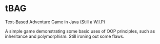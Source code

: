 # tBAG
Text-Based Adventure Game in Java (Still a W.I.P)

A simple game demonstrating some basic uses of OOP principles, such as inheritance and polymorphism. Still ironing out some flaws.
